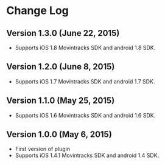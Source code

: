 # Change Log

## Version 1.3.0 (June 22, 2015)

* Supports iOS 1.8 Movintracks SDK and android 1.8 SDK.

## Version 1.2.0 (June 8, 2015)

* Supports iOS 1.7 Movintracks SDK and android 1.7 SDK.

## Version 1.1.0 (May 25, 2015)

* Supports iOS 1.6 Movintracks SDK and android 1.6 SDK.

## Version 1.0.0 (May 6, 2015)

* First version of plugin
* Supports iOS 1.4.1 Movintracks SDK and android 1.4 SDK.